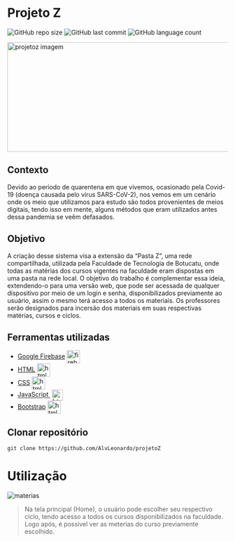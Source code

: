 # Projeto Z

![GitHub repo size](https://img.shields.io/github/languages/code-size/alvleonardo/projetoZ?color=%23ff6f00)
![GitHub last commit](https://img.shields.io/github/last-commit/alvleonardo/projetoz?color=%237b5e8c&label=Last%20Commit)
![GitHub language count](https://img.shields.io/github/languages/count/alvleonardo/projetoz?color=%23ff6f00)

<img src="https://s10.gifyu.com/images/Projeto-Z-GIFf37b26e3e89bc15c.gif" align="middle" alt="projetoz imagem" width="1000" height="250">

## Contexto

Devido ao período de quarentena em que vivemos, ocasionado pela Covid-19 (doença causada pelo vírus SARS-CoV-2), nos vemos em um cenário onde os meio que utilizamos para estudo são todos provenientes de meios digitais, tendo isso em mente, alguns métodos que eram utilizados antes dessa pandemia se veêm defasados. 

## Objetivo

A criação desse sistema visa a extensão da “Pasta Z”, uma rede compartilhada, utilizada pela Faculdade de Tecnologia de Botucatu, onde todas as matérias dos cursos vigentes na faculdade eram dispostas em uma pasta na rede local. O objetivo do trabalho é complementar essa ideia, extendendo-o para uma versão web, que pode ser acessada de qualquer dispositivo por meio de um login e senha, disponibilizados previamente ao usuário, assim o mesmo terá acesso a todos os materiais. Os professores serão designados para incersão dos materiais em suas respectivas matérias, cursos e ciclos.

## Ferramentas utilizadas

* [Google Firebase](https://firebase.google.com/) <img align="center" alt="firebase" height="30" width="30" src="https://cdn.worldvectorlogo.com/logos/firebase-1.svg">
* [HTML](https://devdocs.io/html/) <img align="center" alt="html" height="30" width="30" src="https://upload.wikimedia.org/wikipedia/commons/6/61/HTML5_logo_and_wordmark.svg">
* [CSS](https://devdocs.io/css/) <img align="center" alt="html" height="30" width="30" src="https://upload.wikimedia.org/wikipedia/commons/d/d5/CSS3_logo_and_wordmark.svg">
* [JavaScript ](https://devdocs.io/javascript/) <img align="center" alt="html" height="25" width="25" src="https://upload.wikimedia.org/wikipedia/commons/9/99/Unofficial_JavaScript_logo_2.svg">
* [Bootstrap](https://getbootstrap.com) <img align="center" alt="html" height="30" width="30" src="https://www.logo.wine/a/logo/Bootstrap_(front-end_framework)/Bootstrap_(front-end_framework)-Logo.wine.svg">

## Clonar repositório
    git clone https://github.com/AlvLeonardo/projetoZ

# Utilização

<img src="https://s10.gifyu.com/images/8484.gif" align="middle" alt="materias">

>Na tela principal (Home), o usuário pode escolher seu respectivo ciclo, tendo acesso a todos os cursos disponibilizados na faculdade. Logo após, é possível ver as meterias do curso previamente escolhido.
